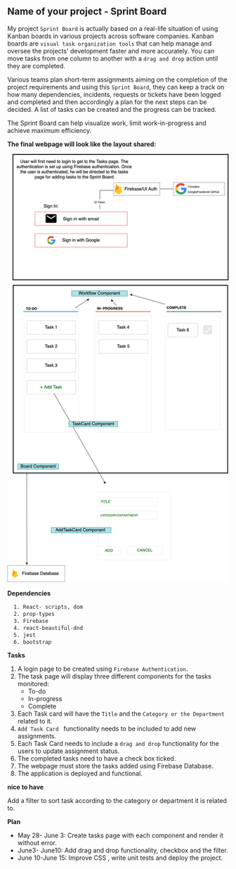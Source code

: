

## Name of your project - Sprint Board


My project `Sprint Board` is actually based on a real-life situation of using Kanban boards in various projects across software companies. Kanban boards are `visual task organization tools` that can help manage and oversee the projects' development faster and more accurately. You can move tasks from one column to another with a `drag and drop` action until they are completed. 

Various teams plan short-term assignments aiming on the completion of the project requirements and using this `Sprint Board`, they can keep a track on how many dependencies, incidents, requests or tickets have been logged and completed and then accordingly a plan for the next steps can be decided. A list of tasks can be created and the progress can be tracked. 

The Sprint Board can help visualize work, limit work-in-progress and achieve maximum efficiency. 

**The final webpage will look like the layout shared:**

![layout](sprint_board.png)

**Dependencies**

```
  1. React- scripts, dom
  2. prop-types
  3. Firebase
  4. react-beautiful-dnd 
  5. jest
  6. bootstrap
```


**Tasks**

1. A login page to be created using `Firebase Authentication`.
2. The task page will display three different components for the tasks monitored:
    - To-do
    - In-progress
    - Complete
3. Each Task card will have the `Title` and the `Category or the Department` related to it. 
4. `Add Task Card ` functionality needs to be included to add new assignments.
5. Each Task Card needs to include a `drag and drop` functionality for the users to update assignment status. 
6. The completed tasks need to have a check box ticked. 
7. The webpage must store the tasks added using Firebase Database. 
8. The application is deployed and functional. 

**nice to have**

Add a filter to sort task according to the category or department it is related to. 


**Plan**

* May 28- June 3: Create tasks page with each component and render it without error.
* June3- June10: Add drag and drop functionality, checkbox and the filter. 
* June 10-June 15: Improve CSS , write unit tests and deploy the project.




